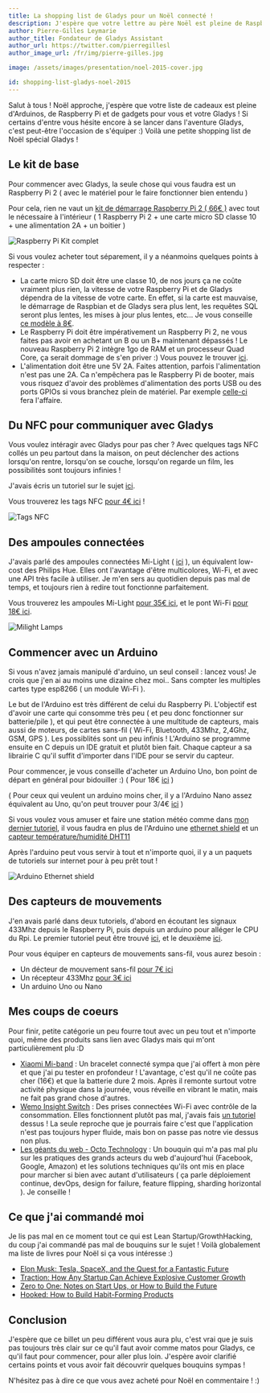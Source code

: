 ```yaml
---
title: La shopping list de Gladys pour un Noël connecté !
description: J'espère que votre lettre au père Noël est pleine de Raspberry Pi et d'Arduinos ! ;) Petit tour d'horizon de ce qui est nécessaire pour commencer avec Gladys
author: Pierre-Gilles Leymarie
author_title: Fondateur de Gladys Assistant
author_url: https://twitter.com/pierregillesl
author_image_url: /fr/img/pierre-gilles.jpg

image: /assets/images/presentation/noel-2015-cover.jpg

id: shopping-list-gladys-noel-2015
---
```


Salut à tous ! Noël approche, j'espère que votre liste de cadeaux est pleine d'Arduinos, de Raspberry Pi et de gadgets pour vous et votre Gladys !
Si certains d'entre vous hésite encore à se lancer dans l'aventure Gladys, c'est peut-être l'occasion de s'équiper :) Voilà une petite shopping list de Noël spécial Gladys !

<!--truncate-->

## Le kit de base

Pour commencer avec Gladys, la seule chose qui vous faudra est un Raspberry Pi 2 ( avec le matériel pour le faire fonctionner bien entendu )

Pour cela, rien ne vaut un [kit de démarrage Raspberry Pi 2 ( 66€ )](http://amzn.to/1Tz3ZNP) avec tout le nécessaire à l'intérieur ( 1 Raspberry Pi 2 + une carte micro SD classe 10 + une alimentation 2A + un boitier )

<img alt="Raspberry Pi Kit complet" src="/fr/img/articles/noel-2015/raspberry-kit.jpg" />

Si vous voulez acheter tout séparement, il y a néanmoins quelques points à respecter :

- La carte micro SD doit être une classe 10, de nos jours ça ne coûte vraiment plus rien, la vitesse de votre Raspberry Pi et de Gladys dépendra de la vitesse de votre carte. En effet, si la carte est mauvaise, le démarrage de Raspbian et de Gladys sera plus lent, les requêtes SQL seront plus lentes, les mises à jour plus lentes, etc... Je vous conseille [ce modèle à 8€](http://amzn.to/1ISpZO6).
- Le Raspberry Pi doit être impérativement un Raspberry Pi 2, ne vous faites pas avoir en achetant un B ou un B+ maintenant dépassés ! Le nouveau Raspberry Pi 2 intègre 1go de RAM et un processeur Quad Core, ça serait dommage de s'en priver :) Vous pouvez le trouver [ici](http://amzn.to/1TAv3gO).
- L'alimentation doit être une 5V 2A. Faites attention, parfois l'alimentation n'est pas une 2A. Ca n'empêchera pas le Raspberry Pi de booter, mais vous risquez d'avoir des problèmes d'alimentation des ports USB ou des ports GPIOs si vous branchez plein de matériel. Par exemple [celle-ci](http://amzn.to/1Ogs1Jy) fera l'affaire.

## Du NFC pour communiquer avec Gladys

Vous voulez intéragir avec Gladys pour pas cher ? Avec quelques tags NFC collés un peu partout dans la maison, on peut déclencher des actions lorsqu'on rentre, lorsqu'on se couche, lorsqu'on regarde un film, les possibilités sont toujours infinies !

J'avais écris un tutoriel sur le sujet [ici](/fr/article/gladys-and-nfc).

Vous trouverez les tags NFC [pour 4€ ici](http://amzn.to/1QQCbmU) !

<img alt="Tags NFC" src="/fr/img/articles/noel-2015/nfc-cover.jpg" />

## Des ampoules connectées

J'avais parlé des ampoules connectées Mi-Light ( [ici](/fr/article/controler-des-ampoules-connectees) ), un équivalent low-cost des Philips Hue. Elles ont l'avantage d'être multicolores, Wi-Fi, et avec une API très facile à utiliser. Je m'en sers au quotidien depuis pas mal de temps, et toujours rien à redire tout fonctionne parfaitement.

Vous trouverez les ampoules Mi-Light [pour 35€ ici](http://amzn.to/1gsN0PX), et le pont Wi-Fi [pour 18€ ici](http://amzn.to/1Ogrwzf).

<img alt="Milight Lamps" src="/fr/img/articles/noel-2015/milight_products_light.jpg" />

## Commencer avec un Arduino

Si vous n'avez jamais manipulé d'arduino, un seul conseil : lancez vous! Je crois que j'en ai au moins une dizaine chez moi.. Sans compter les multiples cartes type esp8266 ( un module Wi-Fi ).

Le but de l'Arduino est très différent de celui du Raspberry Pi. L'objectif est d'avoir une carte qui consomme très peu ( et peu donc fonctionner sur batterie/pile ), et qui peut être connectée à une multitude de capteurs, mais aussi de moteurs, de cartes sans-fil ( Wi-Fi, Bluetooth, 433Mhz, 2,4Ghz, GSM, GPS ). Les possiblités sont un peu infinis ! L'Arduino se programme ensuite en C depuis un IDE gratuit et plutôt bien fait. Chaque capteur a sa librairie C qu'il suffit d'importer dans l'IDE pour se servir du capteur.

Pour commencer, je vous conseille d'acheter un Arduino Uno, bon point de départ en général pour bidouiller :) ( Pour 18€ [ici](http://amzn.to/1Dx5l3w) )

( Pour ceux qui veulent un arduino moins cher, il y a l'Arduino Nano assez équivalent au Uno, qu'on peut trouver pour 3/4€ [ici](http://amzn.to/1M82tlv) )

Si vous voulez vous amuser et faire une station météo comme dans [mon dernier tutoriel](/fr/article/temperature-ethernet), il vous faudra en plus de l'Arduino une [ethernet shield](http://amzn.to/1lRuhjQ) et un [capteur température/humidité DHT11](http://www.gearbest.com/development-boards/pp_45175.html)

Après l'arduino peut vous servir à tout et n'importe quoi, il y a un paquets de tutoriels sur internet pour à peu prêt tout !

<img alt="Arduino Ethernet shield" src="/fr/img/articles/noel-2015/temperature-ethernet-cover.jpg" />

## Des capteurs de mouvements

J'en avais parlé dans deux tutoriels, d'abord en écoutant les signaux 433Mhz depuis le Raspberry Pi, puis depuis un arduino pour alléger le CPU du Rpi. Le premier tutoriel peut être trouvé [ici](/fr/article/utiliser-des-detecteurs-sans-fils), et le deuxième [ici](/fr/article/connecter-un-arduino-au-raspberry-pi).

Pour vous équiper en capteurs de mouvements sans-fil, vous aurez besoin :

- Un décteur de mouvement sans-fil [pour 7€ ici](http://amzn.to/1gsNKor)
- Un récepteur 433Mhz [pour 3€ ici](http://amzn.to/1CRv0Jn)
- Un arduino Uno ou Nano

## Mes coups de coeurs

Pour finir, petite catégorie un peu fourre tout avec un peu tout et n'importe quoi, même des produits sans lien avec Gladys mais qui m'ont particulièrement plu :D

- [Xiaomi Mi-band](http://amzn.to/1OgvKqI) : Un bracelet connecté sympa que j'ai offert à mon père et que j'ai pu tester en profondeur ! L'avantage, c'est qu'il ne coûte pas cher (16€) et que la batterie dure 2 mois. Après il remonte surtout votre activité physique dans la journée, vous réveille en vibrant le matin, mais ne fait pas grand chose d'autres.
- [Wemo Insight Switch](http://amzn.to/1CG0WQr) : Des prises connectées Wi-Fi avec contrôle de la consommation. Elles fonctionnent plutôt pas mal, j'avais fais [un tutoriel](/fr/article/controler-prises-wemo-insight-switch) dessus ! La seule reproche que je pourrais faire c'est que l'application n'est pas toujours hyper fluide, mais bon on passe pas notre vie dessus non plus.
- [Les géants du web - Octo Technology](http://amzn.to/1PWaWuB) : Un bouquin qui m'a pas mal plu sur les pratiques des grands acteurs du web d'aujourd'hui (Facebook, Google, Amazon) et les solutions techniques qu'ils ont mis en place pour marcher si bien avec autant d'utilisateurs ( ça parle déploiement continue, devOps, design for failure, feature flipping, sharding horizontal ). Je conseille !

## Ce que j'ai commandé moi

Je lis pas mal en ce moment tout ce qui est Lean Startup/GrowthHacking, du coup j'ai commandé pas mal de bouquins sur le sujet ! Voilà globalement ma liste de livres pour Noël si ça vous intéresse :)

- [ Elon Musk: Tesla, SpaceX, and the Quest for a Fantastic Future](http://amzn.to/1OgxvEk)
- [Traction: How Any Startup Can Achieve Explosive Customer Growth](http://amzn.to/1OgxKz3)
- [Zero to One: Notes on Start Ups, or How to Build the Future](http://amzn.to/1OgxDUm)
- [Hooked: How to Build Habit-Forming Products](http://amzn.to/1OgxC2K)

## Conclusion

J'espère que ce billet un peu différent vous aura plu, c'est vrai que je suis pas toujours très clair sur ce qu'il faut avoir comme matos pour Gladys, ce qu'il faut pour commencer, pour aller plus loin. J'espère avoir clarifié certains points et vous avoir fait découvrir quelques bouquins sympas !

N'hésitez pas à dire ce que vous avez acheté pour Noël en commentaire ! :)
